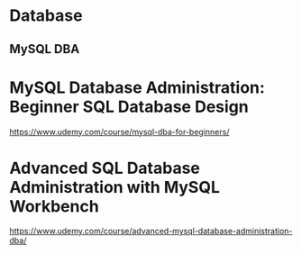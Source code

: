 # Database

## MySQL DBA

# MySQL Database Administration: Beginner SQL Database Design

https://www.udemy.com/course/mysql-dba-for-beginners/


# Advanced SQL Database Administration with MySQL Workbench

https://www.udemy.com/course/advanced-mysql-database-administration-dba/
